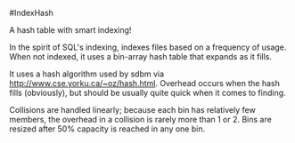 #IndexHash

A hash table with smart indexing!

In the spirit of SQL's indexing, indexes files based on a frequency of usage.
When not indexed, it uses a bin-array hash table that expands as it fills.

It uses a hash algorithm used by sdbm via http://www.cse.yorku.ca/~oz/hash.html.
Overhead occurs when the hash fills (obviously), but should be usually 
quite quick when it comes to finding.

Collisions are handled linearly; because each bin has relatively few members,
the overhead in a collision is rarely more than 1 or 2. Bins are resized after
50% capacity is reached in any one bin.

